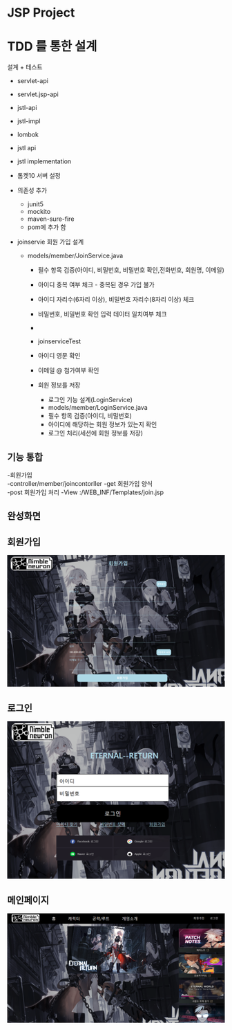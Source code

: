 # JSP Project 


# TDD 를 통한 설계
설계 + 테스트 
- servlet-api
- servlet.jsp-api
- jstl-api
- jstl-impl
- lombok
- jstl api
- jstl implementation

- 톰켓10 서버 설정 

- 의존성 추가 
    - junit5
    - mockito
    - maven-sure-fire 
    - pom에 추가 함

- joinservie 회원 가입 설계
  - models/member/JoinService.java
    - 필수 항목 검증(아이디, 비밀번호, 비밀번호 확인,전화번호, 회원명, 이메일)
    - 아이디 중복 여부 체크 - 중복된 경우 가입 불가
    - 아이디 자리수(6자리 이상), 비밀번호 자리수(8자리 이상) 체크
    - 비밀번호, 비밀번호 확인 입력 데이터 일치여부 체크
    -
    - joinserviceTest
    - 아이디 영문 확인
    - 이메일 @ 첨가여부 확인
    - 회원 정보를 저장

      - 로그인 기능 설계(LoginService)
       - models/member/LoginService.java
      - 필수 항목 검증(아이디, 비밀번호)
      - 아이디에 해당하는 회원 정보가 있는지 확인
      - 로그인 처리(세션에 회원 정보를 저장)
##  기능 통합 
  -회원가입   
    -controller/member/joincontorller
    -get 회원가입 양식  
    -post 회원가입 처리 
    -View :/WEB_INF/Templates/join.jsp
## 완성화면 

## 회원가입
![회원가입](https://raw.githubusercontent.com/xlfkshwkd/jsp_project/CSs/images/join.png)
## 로그인 
![회원가입](https://raw.githubusercontent.com/xlfkshwkd/jsp_project/CSs/images/login.png)

## 메인페이지
![회원가입](https://raw.githubusercontent.com/xlfkshwkd/jsp_project/CSs/images/main.png)













